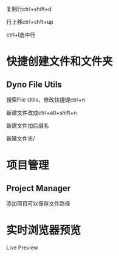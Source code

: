 

复制行ctrl+shift+d

行上移ctrl+shft+up

ctrl+l选中行

# 快捷创建文件和文件夹

## Dyno File Utils

搜索File Utils，修改快捷键ctrl+n

新建文件改成ctrl+atl+shift+n

新建文件加后缀名

新建文件夹/

# 项目管理

## Project Manager

添加项目可以保存文件路径



# 实时浏览器预览

Live Preview

